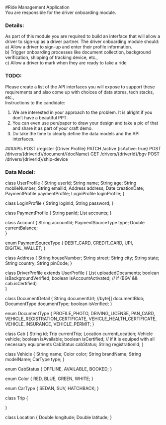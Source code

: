 #Ride Management Application    
You are responsible for the driver onboarding module.        

### Details:    
As part of this module you are required to build an interface that will allow a driver to sign-up as a driver partner. 
The driver onboarding module should:        
a) Allow a driver to sign-up and enter their profile information.            
b) Trigger onboarding processes like document collection, background verification, shipping of tracking device, etc.,           
c) Allow a driver to mark when they are ready to take a ride        

### TODO:   
Please create a list of the API interfaces you will expose to support these requirements and also come up with choices of data stores, tech stacks, etc.,       
Instructions to the candidate:
1. We are interested in your approach to the problem. It is alright if you don’t have a beautiful PPT.           
2. You can even use pen/paper to draw your design and take a pic of that and share it as part of your craft demo.            
3. Do take the time to clearly define the data models and the API interfaces.           


###APIs
POST /register {Driver Profile}
PATCH /active {isActive: true}
POST /drivers/{driverId}/document/{docName}
GET /drivers/{driverId}/bgv
POST /drivers/{driverId}/ship-device

### Data Model:

class UserProfile {
    String userId;
    String name;
    String age;
    String mobileNumber;
    String emailId;
    Address address;
    Date creationDate;
    PaymentProfile paymentProfile;
    LoginProfile loginProfile; 
}

class LoginProfile {
    String loginId;
    String password;
}

class PaymentProfile {
    String panId;
    List<Account> accounts;
}

class Account {
    String accountId;
    PaymentSourceType type;
    Double currentBalance;   
}

enum PaymentSourceType {
    DEBIT_CARD, CREDIT_CARD, UPI, DIGITAL_WALLET;
}

class Address {
    String houseNumber;
    String street;
    String city;
    String state;
    String country;
    String pinCode;
}

class DriverProfile extends UserProfile {
    List<DocumentDetail> uploadedDocuments;
    boolean isBackgroundVerified;
    boolean isAccountActivated; // if (BGV && cab.isCertified)    
}

class DocumentDetail {
    String documentUrl; //byte[] documentBlob;
    DocumentType documentType;
    boolean isVerified;
}

enum DocumentType {
    PROFILE_PHOTO, 
    DRIVING_LICENSE, 
    PAN_CARD, 
    VEHICLE_REGISTRATION_CERTIFICATE, 
    VEHICLE_HEALTH_CERTIFICATE, 
    VEHICLE_INSURANCE, 
    VEHICLE_PERMIT;
}


class Cab {
    String id;
    Trip currentTrip;
    Location currentLocation;
    Vehicle vehicle;
    boolean isAvailable;
    boolean isCertified; // if it is equiped with all necessary equipments
    CabStatus cabStatus;
    String registrationId;
}

class Vehicle {
    String name;
    Color color;
    String brandName;
    String modelName;
    CarType type;
}

enum CabStatus {
    OFFLINE, AVAILABLE, BOOKED;
}

enum Color {
    RED, BLUE, GREEN, WHITE;
}

enum CarType {
    SEDAN, SUV, HATCHBACK;
}

class Trip {
    
}

class Location {
    Double longitude;
    Double latitude;
}

